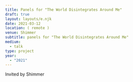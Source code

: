 ```yaml
---
title: Panels for "The World Disintegrates Around Me"
draft: true
layout: layouts/e.njk
date: 2021-03-12
location: ( remote )
venue: Shimmer
subtitle: panels for "The World Disintegrates Around Me"
medium:
  - talk
type: project
year:
  - "2021"
---
```


Invited by Shimmer

